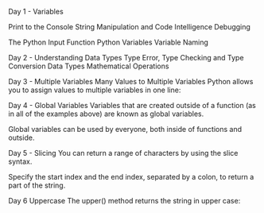 Day 1 - Variables 

Print to the Console 
String Manipulation and Code Intelligence
Debugging

The Python Input Function
Python Variables
Variable Naming



Day 2 - Understanding Data Types
Type Error, Type Checking and Type Conversion
Data Types
Mathematical Operations


Day 3 - Multiple Variables
Many Values to Multiple Variables
Python allows you to assign values to multiple variables in one line:


Day 4 - Global Variables
Variables that are created outside of a function (as in all of the examples above) are known as global variables.

Global variables can be used by everyone, both inside of functions and outside.


Day 5 - Slicing
You can return a range of characters by using the slice syntax.

Specify the start index and the end index, separated by a colon, to return a part of the string.


Day 6 Uppercase
The upper() method returns the string in upper case:
